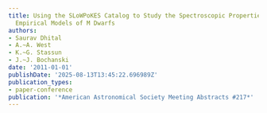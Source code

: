 ```yaml
---
title: Using the SLoWPoKES Catalog to Study the Spectroscopic Properties and Constrain
  Empirical Models of M Dwarfs
authors:
- Saurav Dhital
- A.~A. West
- K.~G. Stassun
- J.~J. Bochanski
date: '2011-01-01'
publishDate: '2025-08-13T13:45:22.696989Z'
publication_types:
- paper-conference
publication: '*American Astronomical Society Meeting Abstracts #217*'
---
```

